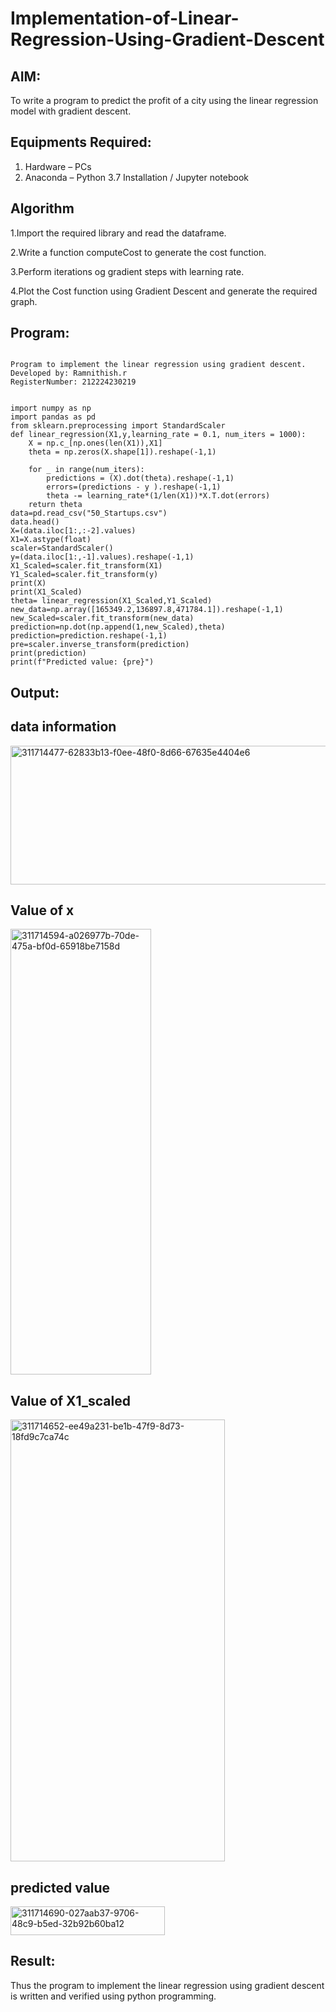 # Implementation-of-Linear-Regression-Using-Gradient-Descent

## AIM:
To write a program to predict the profit of a city using the linear regression model with gradient descent.

## Equipments Required:
1. Hardware – PCs
2. Anaconda – Python 3.7 Installation / Jupyter notebook

## Algorithm
1.Import the required library and read the dataframe.


2.Write a function computeCost to generate the cost function.


3.Perform iterations og gradient steps with learning rate.


4.Plot the Cost function using Gradient Descent and generate the required graph.


## Program:
```

Program to implement the linear regression using gradient descent.
Developed by: Ramnithish.r
RegisterNumber: 212224230219 


import numpy as np
import pandas as pd
from sklearn.preprocessing import StandardScaler
def linear_regression(X1,y,learning_rate = 0.1, num_iters = 1000):
    X = np.c_[np.ones(len(X1)),X1]
    theta = np.zeros(X.shape[1]).reshape(-1,1)
    
    for _ in range(num_iters):
        predictions = (X).dot(theta).reshape(-1,1)
        errors=(predictions - y ).reshape(-1,1)
        theta -= learning_rate*(1/len(X1))*X.T.dot(errors)
    return theta
data=pd.read_csv("50_Startups.csv")
data.head()
X=(data.iloc[1:,:-2].values)
X1=X.astype(float)
scaler=StandardScaler()
y=(data.iloc[1:,-1].values).reshape(-1,1)
X1_Scaled=scaler.fit_transform(X1)
Y1_Scaled=scaler.fit_transform(y)
print(X)
print(X1_Scaled)
theta= linear_regression(X1_Scaled,Y1_Scaled)
new_data=np.array([165349.2,136897.8,471784.1]).reshape(-1,1)
new_Scaled=scaler.fit_transform(new_data)
prediction=np.dot(np.append(1,new_Scaled),theta)
prediction=prediction.reshape(-1,1)
pre=scaler.inverse_transform(prediction)
print(prediction)
print(f"Predicted value: {pre}")
```

## Output:

## data information
<img width="558" height="222" alt="311714477-62833b13-f0ee-48f0-8d66-67635e4404e6" src="https://github.com/user-attachments/assets/3325d310-2182-4459-8b09-5a99ceac0bfb" />

## Value of x
<img width="225" height="713" alt="311714594-a026977b-70de-475a-bf0d-65918be7158d" src="https://github.com/user-attachments/assets/f22b4885-544b-42db-8aa4-57ab5d877219" />

## Value of X1_scaled
<img width="343" height="707" alt="311714652-ee49a231-be1b-47f9-8d73-18fd9c7ca74c" src="https://github.com/user-attachments/assets/f5c24335-b946-4f35-944b-d04f204f3073" />

## predicted value
<img width="247" height="46" alt="311714690-027aab37-9706-48c9-b5ed-32b92b60ba12" src="https://github.com/user-attachments/assets/7e42d8cd-d25e-4cc7-8556-8c8a638604dd" />




## Result:
Thus the program to implement the linear regression using gradient descent is written and verified using python programming.
